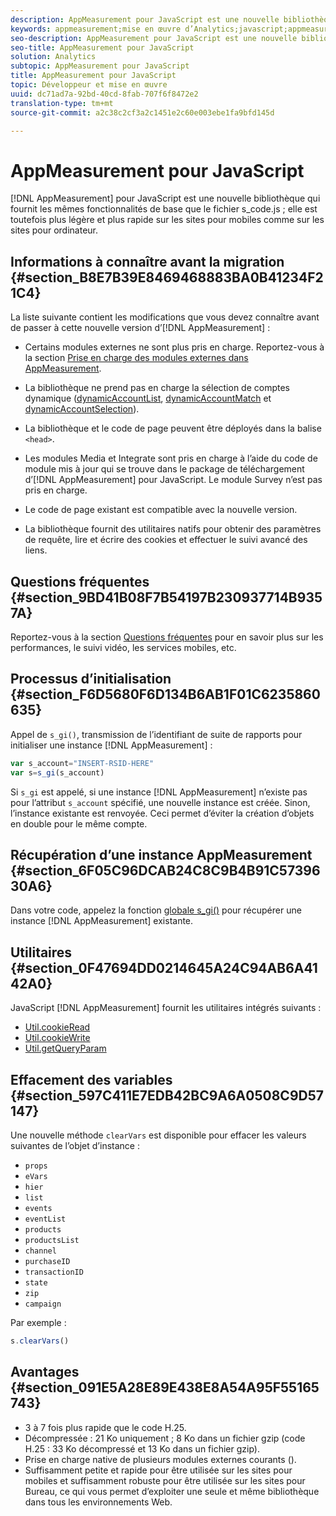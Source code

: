 ```yaml
---
description: AppMeasurement pour JavaScript est une nouvelle bibliothèque qui fournit les mêmes fonctionnalités de base que le fichier s_code.js ; elle est toutefois plus légère et plus rapide sur les sites pour mobiles comme sur les sites pour Bureau.
keywords: appmeasurement;mise en œuvre d’Analytics;javascript;appmeasurement pour javascript;initialisation;récupérer l’instance appmeasurement;effacer les variables;clearvars;utilitaires appmeasurement;instance appmeasurement;avantages d’appmeasurement
seo-description: AppMeasurement pour JavaScript est une nouvelle bibliothèque qui fournit les mêmes fonctionnalités de base que le fichier s_code.js ; elle est toutefois plus légère et plus rapide sur les sites pour mobiles comme sur les sites pour Bureau.
seo-title: AppMeasurement pour JavaScript
solution: Analytics
subtopic: AppMeasurement pour JavaScript
title: AppMeasurement pour JavaScript
topic: Développeur et mise en œuvre
uuid: dc71ad7a-92bd-40cd-8fab-707f6f8472e2
translation-type: tm+mt
source-git-commit: a2c38c2cf3a2c1451e2c60e003ebe1fa9bfd145d

---
```



# AppMeasurement pour JavaScript

[!DNL AppMeasurement] pour JavaScript est une nouvelle bibliothèque qui fournit les mêmes fonctionnalités de base que le fichier s_code.js ; elle est toutefois plus légère et plus rapide sur les sites pour mobiles comme sur les sites pour ordinateur.

## Informations à connaître avant la migration {#section_B8E7B39E8469468883BA0B41234F21C4}

La liste suivante contient les modifications que vous devez connaître avant de passer à cette nouvelle version d’[!DNL AppMeasurement] :

* Certains modules externes ne sont plus pris en charge. Reportez-vous à la section [Prise en charge des modules externes dans AppMeasurement](../../../implement/js-implementation/c-appmeasurement-js/plugins-support.md#concept_E31A189BC8A547738666EB5E00D2252A).
* La bibliothèque ne prend pas en charge la sélection de comptes dynamique ([dynamicAccountList](/help/implement/js-implementation/c-variables/configuration-variables.md), [dynamicAccountMatch](/help/implement/js-implementation/c-variables/configuration-variables.md) et [dynamicAccountSelection](/help/implement/js-implementation/c-variables/configuration-variables.md)).

* La bibliothèque et le code de page peuvent être déployés dans la balise `<head>`.
* Les modules Media et Integrate sont pris en charge à l’aide du code de module mis à jour qui se trouve dans le package de téléchargement d’[!DNL AppMeasurement] pour JavaScript. Le module Survey n’est pas pris en charge.
* Le code de page existant est compatible avec la nouvelle version.
* La bibliothèque fournit des utilitaires natifs pour obtenir des paramètres de requête, lire et écrire des cookies et effectuer le suivi avancé des liens.

## Questions fréquentes {#section_9BD41B08F7B54197B230937714B9357A}

Reportez-vous à la section [Questions fréquentes](../../../implement/faq.md#concept_9BBC230E01114318BE9C08724F2040D3) pour en savoir plus sur les performances, le suivi vidéo, les services mobiles, etc.

## Processus d’initialisation {#section_F6D5680F6D134B6AB1F01C6235860635}

Appel de `s_gi()`, transmission de l’identifiant de suite de rapports pour initialiser une instance [!DNL AppMeasurement] :

```js
var s_account="INSERT-RSID-HERE"
var s=s_gi(s_account)
```

Si `s_gi` est appelé, si une instance [!DNL AppMeasurement] n’existe pas pour l’attribut `s_account` spécifié, une nouvelle instance est créée. Sinon, l’instance existante est renvoyée. Ceci permet d’éviter la création d’objets en double pour le même compte.

## Récupération d’une instance AppMeasurement {#section_6F05C96DCAB24C8C9B4B91C5739630A6}

Dans votre code, appelez la fonction [globale s_gi()](../../../implement/js-implementation/function-s-gi.md#concept_50EE6629F61A478BB67781408FBA04BD) pour récupérer une instance [!DNL AppMeasurement] existante.

## Utilitaires {#section_0F47694DD0214645A24C94AB6A4142A0}

JavaScript [!DNL AppMeasurement] fournit les utilitaires intégrés suivants :

* [Util.cookieRead](../../../implement/js-implementation/util-cookieread.md#concept_33BD774A90504F2C8094DDC16D47440D)
* [Util.cookieWrite](../../../implement/js-implementation/util-cookiewrite.md#concept_9BE4F7D9CDAE4445B9AF3212BC7E61F2)
* [Util.getQueryParam](../../../implement/js-implementation/util-getqueryparam.md#concept_763AD2621BB44A3990204BE72D3C9FA5)

## Effacement des variables {#section_597C411E7EDB42BC9A6A0508C9D57147}

Une nouvelle méthode `clearVars` est disponible pour effacer les valeurs suivantes de l’objet d’instance :

* `props`
* `eVars`
* `hier`
* `list`
* `events`
* `eventList`
* `products`
* `productsList`
* `channel`
* `purchaseID`
* `transactionID`
* `state`
* `zip`
* `campaign`

Par exemple :

```js
s.clearVars()
```

## Avantages {#section_091E5A28E89E438E8A54A95F55165743}

* 3 à 7 fois plus rapide que le code H.25.
* Décompressée : 21 Ko uniquement ; 8 Ko dans un fichier gzip (code H.25 : 33 Ko décompressé et 13 Ko dans un fichier gzip).
* Prise en charge native de plusieurs modules externes courants ().
* Suffisamment petite et rapide pour être utilisée sur les sites pour mobiles et suffisamment robuste pour être utilisée sur les sites pour Bureau, ce qui vous permet d’exploiter une seule et même bibliothèque dans tous les environnements Web.

